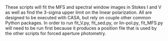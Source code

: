 These scripts will fit the MFS and spectral window images in Stokes I and V as well as find the 3-sigma upper limit on the linear polarization. All are designed to be executed with CASA, but rely on couple other common Python packages. In order to run fit_V.py, fit_sed.py, or lin-pol.py, fit_MFS.py will need to be run first because it produces a position file that is used by the other scripts for forced aperture photometry.